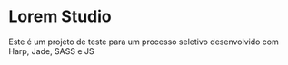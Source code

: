 # Lorem Studio

Este é um projeto de teste para um processo seletivo desenvolvido com Harp, Jade, SASS e JS